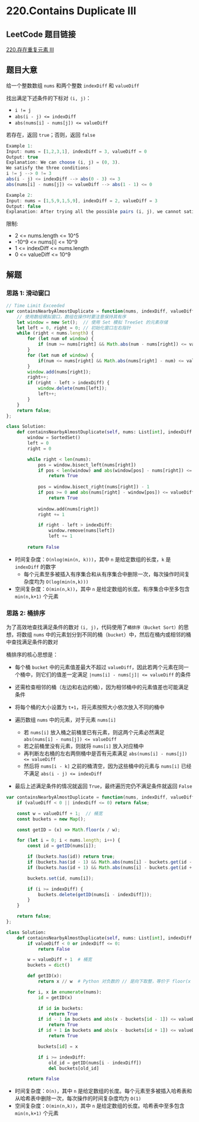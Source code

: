 # 220.Contains Duplicate III

## LeetCode 题目链接

[220.存在重复元素 III](https://leetcode.cn/problems/contains-duplicate-iii/)

## 题目大意

给一个整数数组 `nums` 和两个整数 `indexDiff` 和 `valueDiff` 

找出满足下述条件的下标对 `(i, j)`：
- `i != j`
- `abs(i - j) <= indexDiff`
- `abs(nums[i] - nums[j]) <= valueDiff`

若存在，返回 `true`；否则，返回 `false` 

```js
Example 1:
Input: nums = [1,2,3,1], indexDiff = 3, valueDiff = 0
Output: true
Explanation: We can choose (i, j) = (0, 3).
We satisfy the three conditions:
i != j --> 0 != 3
abs(i - j) <= indexDiff --> abs(0 - 3) <= 3
abs(nums[i] - nums[j]) <= valueDiff --> abs(1 - 1) <= 0

Example 2:
Input: nums = [1,5,9,1,5,9], indexDiff = 2, valueDiff = 3
Output: false
Explanation: After trying all the possible pairs (i, j), we cannot satisfy the three conditions, so we return false.
```

限制:
- 2 <= nums.length <= 10^5
- -10^9 <= nums[i] <= 10^9
- 1 <= indexDiff <= nums.length
- 0 <= valueDiff <= 10^9

## 解题

### 思路 1: 滑动窗口

```js
// Time Limit Exceeded
var containsNearbyAlmostDuplicate = function(nums, indexDiff, valueDiff) {
    // 使用数组模拟窗口，数组在操作时要注意保持其有序
    let window = new Set();  // 使用 Set 模拟 TreeSet 的元素存储
    let left = 0, right = 0; // 初始化窗口左右指针
    while (right < nums.length) {
        for (let num of window) {
            if (num >= nums[right] && Math.abs(num - nums[right]) <= valueDiff) return true;
        }
        for (let num of window) {
            if(num <= nums[right] && Math.abs(nums[right] - num) <= valueDiff) return true;
        }
        window.add(nums[right]);
        right++;
        if (right - left > indexDiff) {
            window.delete(nums[left]);
            left++;
        }
    }
    return false;
};
```
```python
class Solution:
    def containsNearbyAlmostDuplicate(self, nums: List[int], indexDiff: int, valueDiff: int) -> bool:
        window = SortedSet()
        left = 0
        right = 0

        while right < len(nums):
            pos = window.bisect_left(nums[right])
            if pos < len(window) and abs(window[pos] - nums[right]) <= valueDiff:
                return True
            
            pos = window.bisect_right(nums[right]) - 1
            if pos >= 0 and abs(nums[right] - window[pos]) <= valueDiff:
                return True
            
            window.add(nums[right])
            right += 1

            if right - left > indexDiff:
                window.remove(nums[left])
                left += 1
        
        return False
```

- 时间复杂度：`O(nlog(min(n, k)))`，其中 `n` 是给定数组的长度，`k` 是 `indexDiff` 的数字
  - 每个元素至多被插入有序集合和从有序集合中删除一次，每次操作时间复杂度均为 `O(log(min(n,k)))`
- 空间复杂度：`O(min(n,k))`，其中 `n` 是给定数组的长度。有序集合中至多包含 `min(n,k+1)` 个元素

### 思路 2: 桶排序

为了高效地查找满足条件的数对 `(i, j)`，代码使用了`桶排序（Bucket Sort）`的思想，将数组 `nums` 中的元素划分到不同的桶（`bucket`）中，然后在桶内或相邻的桶中查找满足条件的数对

桶排序的核心思想是：
- 每个桶 `bucket` 中的元素值差最大不超过 `valueDiff`，因此若两个元素在同一个桶中，则它们的值差一定满足 `|nums[i] - nums[j]| <= valueDiff` 的条件
- 还需检查相邻的桶（左边和右边的桶），因为相邻桶中的元素值差也可能满足条件

- 将每个桶的大小设置为 `t+1`，将元素按照大小依次放入不同的桶中
- 遍历数组 `nums` 中的元素，对于元素 `nums[i]`
  - 若 `nums[i]` 放入桶之前桶里已有元素，则这两个元素必然满足 `abs(nums[i] - nums[j]) <= valueDiff`
  - 若之前桶里没有元素，则就将 `nums[i]` 放入对应桶中
  - 再判断左右桶的左右两侧桶中是否有元素满足 `abs(nums[i] - nums[j]) <= valueDiff`
  - 然后将 `nums[i - k]` 之前的桶清空，因为这些桶中的元素与 `nums[i]` 已经不满足 `abs(i - j) <= indexDiff` 
- 最后上述满足条件的情况就返回 `True`，最终遍历完仍不满足条件就返回 `False`

```js
var containsNearbyAlmostDuplicate = function(nums, indexDiff, valueDiff) {
    if (valueDiff < 0 || indexDiff <= 0) return false;

    const w = valueDiff + 1;  // 桶宽
    const buckets = new Map();

    const getID = (x) => Math.floor(x / w);

    for (let i = 0; i < nums.length; i++) {
        const id = getID(nums[i]);

        if (buckets.has(id)) return true;
        if (buckets.has(id - 1) && Math.abs(nums[i] - buckets.get(id - 1)) <= valueDiff) return true;
        if (buckets.has(id + 1) && Math.abs(nums[i] - buckets.get(id + 1)) <= valueDiff) return true;

        buckets.set(id, nums[i]);

        if (i >= indexDiff) {
            buckets.delete(getID(nums[i - indexDiff]));
        }
    }

    return false;
};
```
```python
class Solution:
    def containsNearbyAlmostDuplicate(self, nums: List[int], indexDiff: int, valueDiff: int) -> bool:
        if valueDiff < 0 or indexDiff <= 0:
            return False

        w = valueDiff + 1  # 桶宽
        buckets = dict()

        def getID(x):
            return x // w  # Python 对负数的 // 是向下取整，等价于 floor(x / w)

        for i, x in enumerate(nums):
            id = getID(x)

            if id in buckets:
                return True
            if id - 1 in buckets and abs(x - buckets[id - 1]) <= valueDiff:
                return True
            if id + 1 in buckets and abs(x - buckets[id + 1]) <= valueDiff:
                return True

            buckets[id] = x

            if i >= indexDiff:
                old_id = getID(nums[i - indexDiff])
                del buckets[old_id]

        return False
```

- 时间复杂度：`O(n)`，其中 `n` 是给定数组的长度。每个元素至多被插入哈希表和从哈希表中删除一次，每次操作的时间复杂度均为 `O(1)`
- 空间复杂度：`O(min(n,k))`，其中 `n` 是给定数组的长度。哈希表中至多包含 `min(n,k+1)` 个元素